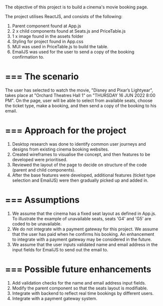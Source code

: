 The objective of this project is to build a cinema's movie booking page.

The project utilises ReactJS, and consists of the following:

1. Parent component found at App.js
2. 2 x child components found at Seats.js and PriceTable.js
3. 1 x image found in the assets folder
4. Styling for project found in App.css
5. MUI was used in PriceTable.js to build the table.
6. EmailJS was used for the user to send a copy of the booking confirmation to.

===
The scenario
===
The user has selected to watch the movie, "Disney and Pixar’s Lightyear", takes place at "Orchard Theatres Hall 1" on "THURSDAY 16 JUN 2022 8:00 PM". On the page, user will be able to select from available seats, choose the ticket type, make a booking, and then send a copy of the booking to his email.

===
Approach for the project
===

1. Desktop research was done to identify common user journeys and designs from existing cinema booking websites.
2. Created wireframes to visualise the concept, and then features to be developed were prioritised.
3. Reviewed the layout of the page to decide on structure of the code (parent and child components).
4. After the base features were developed, additional features (ticket type selection and EmailJS) were then gradually picked up and added in.

===
Assumptions
===

1. We assume that the cinema has a fixed seat layout as defined in App.js. To illustrate the example of unavailable seats, seats 'G4' and 'G5' are coded to be unavailable.
2. We do not integrate with a payment gateway for this project. We assume that the user has paid when he confirms his booking. An enhancement to integrate with a payment gateway may be considered in the future.
3. We assume that the user inputs validated name and email address in the input fields for EmailJS to send out the email to.

===
Possible future enhancements
===

1. Add validation checks for the name and email address input fields.
2. Modify the parent component so that the seats layout is modifiable.
3. Integrate with backend to reflect real time bookings by different users.
4. Integrate with a payment gateway system.
